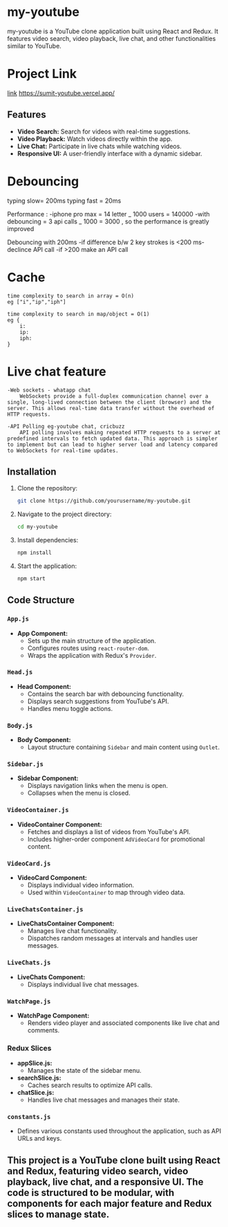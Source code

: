# my-youtube

my-youtube is a YouTube clone application built using React and Redux. It features video search, video playback, live chat, and other functionalities similar to YouTube.

# Project Link

[link](https://sumit-youtube.vercel.app/) https://sumit-youtube.vercel.app/

## Features

- **Video Search:** Search for videos with real-time suggestions.
- **Video Playback:** Watch videos directly within the app.
- **Live Chat:** Participate in live chats while watching videos.
- **Responsive UI:** A user-friendly interface with a dynamic sidebar.

# Debouncing

typing slow= 200ms
typing fast = 20ms

Performance :
-iphone pro max = 14 letter _ 1000 users = 140000
-with debouncing = 3 api calls _ 1000 = 3000 , so the performance is greatly improved

Debouncing with 200ms
-if difference b/w 2 key strokes is <200 ms- declince API call
-if >200 make an API call

# Cache

    time complexity to search in array = O(n)
    eg ["i","ip","iph"]

    time complexity to search in map/object = O(1)
    eg {
        i:
        ip:
        iph:
    }

# Live chat feature

    -Web sockets - whatapp chat
        WebSockets provide a full-duplex communication channel over a single, long-lived connection between the client (browser) and the server. This allows real-time data transfer without the overhead of HTTP requests.

    -API Polling eg-youtube chat, cricbuzz
        API polling involves making repeated HTTP requests to a server at predefined intervals to fetch updated data. This approach is simpler to implement but can lead to higher server load and latency compared to WebSockets for real-time updates.

## Installation

1. Clone the repository:
   ```sh
   git clone https://github.com/yourusername/my-youtube.git
   ```
2. Navigate to the project directory:
   ```sh
   cd my-youtube
   ```
3. Install dependencies:
   ```sh
   npm install
   ```
4. Start the application:
   ```sh
   npm start
   ```

## Code Structure

### `App.js`

- **App Component:**
  - Sets up the main structure of the application.
  - Configures routes using `react-router-dom`.
  - Wraps the application with Redux's `Provider`.

### `Head.js`

- **Head Component:**
  - Contains the search bar with debouncing functionality.
  - Displays search suggestions from YouTube's API.
  - Handles menu toggle actions.

### `Body.js`

- **Body Component:**
  - Layout structure containing `Sidebar` and main content using `Outlet`.

### `Sidebar.js`

- **Sidebar Component:**
  - Displays navigation links when the menu is open.
  - Collapses when the menu is closed.

### `VideoContainer.js`

- **VideoContainer Component:**
  - Fetches and displays a list of videos from YouTube's API.
  - Includes higher-order component `AdVideoCard` for promotional content.

### `VideoCard.js`

- **VideoCard Component:**
  - Displays individual video information.
  - Used within `VideoContainer` to map through video data.

### `LiveChatsContainer.js`

- **LiveChatsContainer Component:**
  - Manages live chat functionality.
  - Dispatches random messages at intervals and handles user messages.

### `LiveChats.js`

- **LiveChats Component:**
  - Displays individual live chat messages.

### `WatchPage.js`

- **WatchPage Component:**
  - Renders video player and associated components like live chat and comments.

### Redux Slices

- **appSlice.js:**
  - Manages the state of the sidebar menu.
- **searchSlice.js:**
  - Caches search results to optimize API calls.
- **chatSlice.js:**
  - Handles live chat messages and manages their state.

### `constants.js`

- Defines various constants used throughout the application, such as API URLs and keys.

## This project is a YouTube clone built using React and Redux, featuring video search, video playback, live chat, and a responsive UI. The code is structured to be modular, with components for each major feature and Redux slices to manage state.
